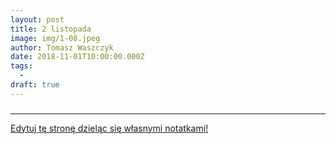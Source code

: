 ```yaml
---
layout: post
title: 2 listopada
image: img/1-08.jpeg
author: Tomasz Waszczyk
date: 2018-11-01T10:00:00.000Z
tags:
  - 
draft: true
---
```


### 

---

<a href="https://github.com/TomaszWaszczyk/historia.waszczyk.com/edit/master/src/content/november-1.md" target="_blank">Edytuj tę stronę dzieląc się własnymi notatkami!</a>
